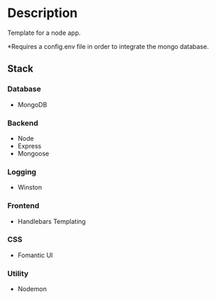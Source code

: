 # **Description**

Template for a node app.

*Requires a config.env file in order to integrate the mongo database.



## **Stack**

### **Database**

- MongoDB

### **Backend**

- Node
- Express
- Mongoose

### **Logging**

- Winston

### **Frontend**

- Handlebars Templating

### **CSS**

- Fomantic UI

### **Utility**

- Nodemon